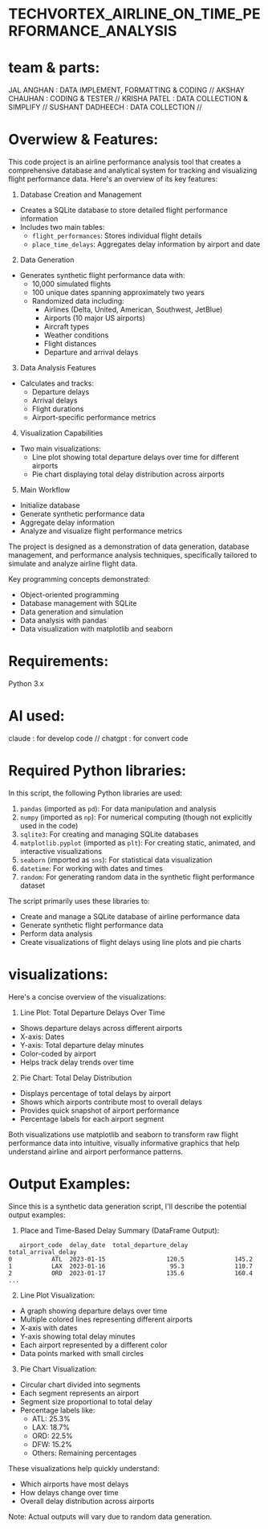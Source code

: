 # TECHVORTEX_AIRLINE_ON_TIME_PERFORMANCE_ANALYSIS

# team & parts:
 JAL ANGHAN : DATA IMPLEMENT, FORMATTING & CODING //
 AKSHAY CHAUHAN : CODING & TESTER //
 KRISHA PATEL : DATA COLLECTION & SIMPLIFY //
 SUSHANT DADHEECH : DATA COLLECTION //

# Overwiew & Features:
This code project is an airline performance analysis tool that creates a comprehensive database and analytical system for tracking and visualizing flight performance data. Here's an overview of its key features:

1. Database Creation and Management
- Creates a SQLite database to store detailed flight performance information
- Includes two main tables:
  - `flight_performances`: Stores individual flight details
  - `place_time_delays`: Aggregates delay information by airport and date

2. Data Generation
- Generates synthetic flight performance data with:
  - 10,000 simulated flights
  - 100 unique dates spanning approximately two years
  - Randomized data including:
    - Airlines (Delta, United, American, Southwest, JetBlue)
    - Airports (10 major US airports)
    - Aircraft types
    - Weather conditions
    - Flight distances
    - Departure and arrival delays

3. Data Analysis Features
- Calculates and tracks:
  - Departure delays
  - Arrival delays
  - Flight durations
  - Airport-specific performance metrics

4. Visualization Capabilities
- Two main visualizations:
  - Line plot showing total departure delays over time for different airports
  - Pie chart displaying total delay distribution across airports

5. Main Workflow
- Initialize database
- Generate synthetic performance data
- Aggregate delay information
- Analyze and visualize flight performance metrics

The project is designed as a demonstration of data generation, database management, and performance analysis techniques, specifically tailored to simulate and analyze airline flight data.

Key programming concepts demonstrated:
- Object-oriented programming
- Database management with SQLite
- Data generation and simulation
- Data analysis with pandas
- Data visualization with matplotlib and seaborn

# Requirements:
Python 3.x

# AI used:
claude : for develop code //
chatgpt : for convert code

# Required Python libraries:
In this script, the following Python libraries are used:

1. `pandas` (imported as `pd`): For data manipulation and analysis
2. `numpy` (imported as `np`): For numerical computing (though not explicitly used in the code)
3. `sqlite3`: For creating and managing SQLite databases
4. `matplotlib.pyplot` (imported as `plt`): For creating static, animated, and interactive visualizations
5. `seaborn` (imported as `sns`): For statistical data visualization
6. `datetime`: For working with dates and times
7. `random`: For generating random data in the synthetic flight performance dataset

The script primarily uses these libraries to:
- Create and manage a SQLite database of airline performance data
- Generate synthetic flight performance data
- Perform data analysis
- Create visualizations of flight delays using line plots and pie charts

# visualizations:
Here's a concise overview of the visualizations:

1. Line Plot: Total Departure Delays Over Time
- Shows departure delays across different airports
- X-axis: Dates
- Y-axis: Total departure delay minutes
- Color-coded by airport
- Helps track delay trends over time

2. Pie Chart: Total Delay Distribution
- Displays percentage of total delays by airport
- Shows which airports contribute most to overall delays
- Provides quick snapshot of airport performance
- Percentage labels for each airport segment

Both visualizations use matplotlib and seaborn to transform raw flight performance data into intuitive, visually informative graphics that help understand airline and airport performance patterns.



# Output Examples:
Since this is a synthetic data generation script, I'll describe the potential output examples:

1. Place and Time-Based Delay Summary (DataFrame Output):
```
   airport_code  delay_date  total_departure_delay  total_arrival_delay
0           ATL  2023-01-15                 120.5              145.2
1           LAX  2023-01-16                  95.3              110.7
2           ORD  2023-01-17                 135.6              160.4
...
```

2. Line Plot Visualization:
- A graph showing departure delays over time
- Multiple colored lines representing different airports
- X-axis with dates
- Y-axis showing total delay minutes
- Each airport represented by a different color
- Data points marked with small circles

3. Pie Chart Visualization:
- Circular chart divided into segments
- Each segment represents an airport
- Segment size proportional to total delay
- Percentage labels like:
  - ATL: 25.3%
  - LAX: 18.7%
  - ORD: 22.5%
  - DFW: 15.2%
  - Others: Remaining percentages

These visualizations help quickly understand:
- Which airports have most delays
- How delays change over time
- Overall delay distribution across airports

Note: Actual outputs will vary due to random data generation.



